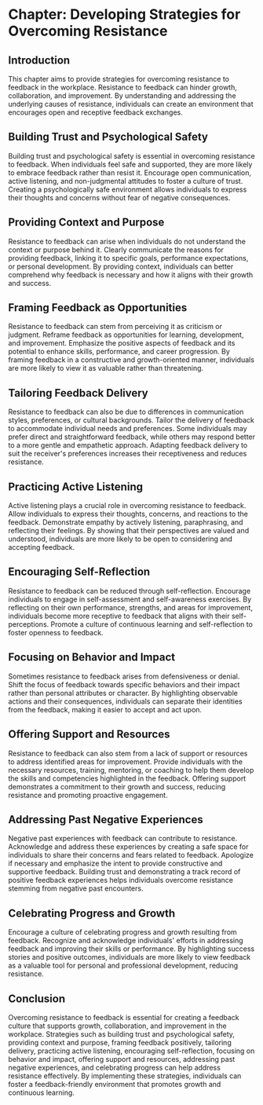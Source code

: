 Chapter: Developing Strategies for Overcoming Resistance
========================================================

Introduction
------------

This chapter aims to provide strategies for overcoming resistance to feedback in the workplace. Resistance to feedback can hinder growth, collaboration, and improvement. By understanding and addressing the underlying causes of resistance, individuals can create an environment that encourages open and receptive feedback exchanges.

Building Trust and Psychological Safety
---------------------------------------

Building trust and psychological safety is essential in overcoming resistance to feedback. When individuals feel safe and supported, they are more likely to embrace feedback rather than resist it. Encourage open communication, active listening, and non-judgmental attitudes to foster a culture of trust. Creating a psychologically safe environment allows individuals to express their thoughts and concerns without fear of negative consequences.

Providing Context and Purpose
-----------------------------

Resistance to feedback can arise when individuals do not understand the context or purpose behind it. Clearly communicate the reasons for providing feedback, linking it to specific goals, performance expectations, or personal development. By providing context, individuals can better comprehend why feedback is necessary and how it aligns with their growth and success.

Framing Feedback as Opportunities
---------------------------------

Resistance to feedback can stem from perceiving it as criticism or judgment. Reframe feedback as opportunities for learning, development, and improvement. Emphasize the positive aspects of feedback and its potential to enhance skills, performance, and career progression. By framing feedback in a constructive and growth-oriented manner, individuals are more likely to view it as valuable rather than threatening.

Tailoring Feedback Delivery
---------------------------

Resistance to feedback can also be due to differences in communication styles, preferences, or cultural backgrounds. Tailor the delivery of feedback to accommodate individual needs and preferences. Some individuals may prefer direct and straightforward feedback, while others may respond better to a more gentle and empathetic approach. Adapting feedback delivery to suit the receiver's preferences increases their receptiveness and reduces resistance.

Practicing Active Listening
---------------------------

Active listening plays a crucial role in overcoming resistance to feedback. Allow individuals to express their thoughts, concerns, and reactions to the feedback. Demonstrate empathy by actively listening, paraphrasing, and reflecting their feelings. By showing that their perspectives are valued and understood, individuals are more likely to be open to considering and accepting feedback.

Encouraging Self-Reflection
---------------------------

Resistance to feedback can be reduced through self-reflection. Encourage individuals to engage in self-assessment and self-awareness exercises. By reflecting on their own performance, strengths, and areas for improvement, individuals become more receptive to feedback that aligns with their self-perceptions. Promote a culture of continuous learning and self-reflection to foster openness to feedback.

Focusing on Behavior and Impact
-------------------------------

Sometimes resistance to feedback arises from defensiveness or denial. Shift the focus of feedback towards specific behaviors and their impact rather than personal attributes or character. By highlighting observable actions and their consequences, individuals can separate their identities from the feedback, making it easier to accept and act upon.

Offering Support and Resources
------------------------------

Resistance to feedback can also stem from a lack of support or resources to address identified areas for improvement. Provide individuals with the necessary resources, training, mentoring, or coaching to help them develop the skills and competencies highlighted in the feedback. Offering support demonstrates a commitment to their growth and success, reducing resistance and promoting proactive engagement.

Addressing Past Negative Experiences
------------------------------------

Negative past experiences with feedback can contribute to resistance. Acknowledge and address these experiences by creating a safe space for individuals to share their concerns and fears related to feedback. Apologize if necessary and emphasize the intent to provide constructive and supportive feedback. Building trust and demonstrating a track record of positive feedback experiences helps individuals overcome resistance stemming from negative past encounters.

Celebrating Progress and Growth
-------------------------------

Encourage a culture of celebrating progress and growth resulting from feedback. Recognize and acknowledge individuals' efforts in addressing feedback and improving their skills or performance. By highlighting success stories and positive outcomes, individuals are more likely to view feedback as a valuable tool for personal and professional development, reducing resistance.

Conclusion
----------

Overcoming resistance to feedback is essential for creating a feedback culture that supports growth, collaboration, and improvement in the workplace. Strategies such as building trust and psychological safety, providing context and purpose, framing feedback positively, tailoring delivery, practicing active listening, encouraging self-reflection, focusing on behavior and impact, offering support and resources, addressing past negative experiences, and celebrating progress can help address resistance effectively. By implementing these strategies, individuals can foster a feedback-friendly environment that promotes growth and continuous learning.
